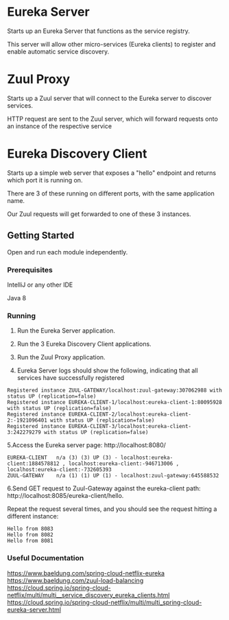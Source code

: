 # Eureka Server

Starts up an Eureka Server that functions as the service registry. 

This server will allow other micro-services (Eureka clients) to register and enable automatic service discovery.


# Zuul Proxy

Starts up a Zuul server that will connect to the Eureka server to discover services.

HTTP request are sent to the Zuul server, which will forward requests onto an instance of the respective service

# Eureka Discovery Client

Starts up a simple web server that exposes a "hello" endpoint and returns which port it is running on.

There are 3 of these running on different ports, with the same application name.

Our Zuul requests will get forwarded to one of these 3 instances.

## Getting Started

Open and run each module independently.

### Prerequisites

IntelliJ or any other IDE

Java 8

### Running

1. Run the Eureka Server application.

2. Run the 3 Eureka Discovery Client applications.
 
3. Run the Zuul Proxy application.

4. Eureka Server logs should show the following, indicating that all services have successfully registered
```
Registered instance ZUUL-GATEWAY/localhost:zuul-gateway:307062988 with status UP (replication=false)
Registered instance EUREKA-CLIENT-1/localhost:eureka-client-1:80095928 with status UP (replication=false)
Registered instance EUREKA-CLIENT-2/localhost:eureka-client-2:-1921096401 with status UP (replication=false)
Registered instance EUREKA-CLIENT-3/localhost:eureka-client-3:242279279 with status UP (replication=false)
```

5.Access the Eureka server page: http://localhost:8080/
```
EUREKA-CLIENT	n/a (3)	(3)	UP (3) - localhost:eureka-client:1884578812 , localhost:eureka-client:-946713006 , localhost:eureka-client:-732605393
ZUUL-GATEWAY	n/a (1)	(1)	UP (1) - localhost:zuul-gateway:645588532
```

6.Send GET request to Zuul-Gateway against the eureka-client path: http://localhost:8085/eureka-client/hello. 

Repeat the request several times, and you should see the request hitting a different instance:
```
Hello from 8083
Hello from 8082
Hello from 8081
```

### Useful Documentation
https://www.baeldung.com/spring-cloud-netflix-eureka
https://www.baeldung.com/zuul-load-balancing
https://cloud.spring.io/spring-cloud-netflix/multi/multi__service_discovery_eureka_clients.html
https://cloud.spring.io/spring-cloud-netflix/multi/multi_spring-cloud-eureka-server.html